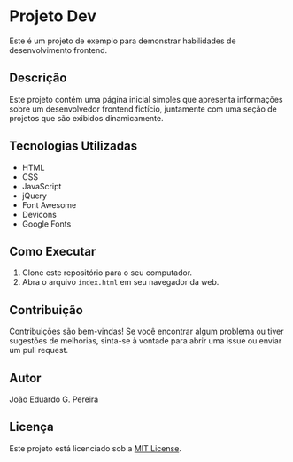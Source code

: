# Projeto Dev

Este é um projeto de exemplo para demonstrar habilidades de desenvolvimento frontend.

## Descrição

Este projeto contém uma página inicial simples que apresenta informações sobre um desenvolvedor frontend fictício, juntamente com uma seção de projetos que são exibidos dinamicamente.

## Tecnologias Utilizadas

- HTML
- CSS
- JavaScript
- jQuery
- Font Awesome
- Devicons
- Google Fonts

## Como Executar

1. Clone este repositório para o seu computador.
2. Abra o arquivo `index.html` em seu navegador da web.

## Contribuição

Contribuições são bem-vindas! Se você encontrar algum problema ou tiver sugestões de melhorias, sinta-se à vontade para abrir uma issue ou enviar um pull request.

## Autor

João Eduardo G. Pereira

## Licença

Este projeto está licenciado sob a [MIT License](LICENSE).
